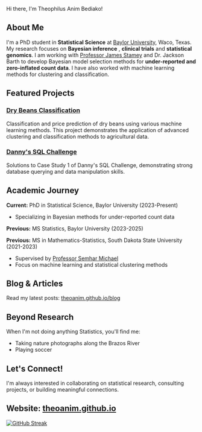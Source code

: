 Hi there, I'm Theophilus Anim Bediako! 

##  About Me

I'm a PhD student in **Statistical Science** at [Baylor University](https://www.baylor.edu/), Waco, Texas. My research focuses on **Bayesian inference** , **clinical trials** and **statistical genomics**. I am working with [Professor James Stamey](https://statistics.artsandsciences.baylor.edu/person/dr-james-d-stamey) and Dr. Jackson Barth to develop Bayesian model selection methods for **under-reported and zero-inflated count data**. I have also worked with machine learning methods for clustering and classification.

<!--## 🏆 Achievements

- **🥇 Poster Presentation Award** - 2023 SDSU Data Science Symposium
- **📊 Conference Presenter** - 2023 International Indian Statistical Association Conference, Colorado School of Mines
- **🎓 Master's Degree** - Mathematics-Statistics, South Dakota State University

## 🛠️ Technical Skills

- **Statistical Methods:** Bayesian Inference, Survival Analysis, Clinical Trial Design
- **Machine Learning:** Clustering & Classification Algorithms
- **Mathematical Foundation:** Linear Algebra, Probability Theory
- **Data Science:** Statistical Modeling, Data Analysis
-->

##  Featured Projects

### [Dry Beans Classification](https://github.com/TheoAnim/Dry-Beans-Classification)
Classification and price prediction of dry beans using various machine learning methods. This project demonstrates the application of advanced clustering and classification methods to agricultural data.

###  [Danny's SQL Challenge](https://github.com/TheoAnim/Danny-s-SQL-Challenge)
Solutions to Case Study 1 of Danny's SQL Challenge, demonstrating strong database querying and data manipulation skills.

## Academic Journey

**Current:** PhD in Statistical Science, Baylor University (2023-Present)
- Specializing in Bayesian methods for under-reported count data 

**Previous:** MS Statistics, Baylor University (2023-2025)

**Previous:** MS in Mathematics-Statistics, South Dakota State University (2021-2023)
- Supervised by [Professor Semhar Michael](https://sites.google.com/view/semharmichael/home)
- Focus on machine learning and statistical clustering methods

## Blog & Articles

Read my latest posts: [theoanim.github.io/blog](https://theoanim.github.io/blogs)

## Beyond Research

When I'm not doing anything Statistics, you'll find me:
- Taking nature photographs along the Brazos River
- Playing soccer

## Let's Connect!

I'm always interested in collaborating on statistical research, consulting projects, or building meaningful connections.

**Website:** [theoanim.github.io](https://theoanim.github.io/)
---

[![GitHub Streak](https://streak-stats.demolab.com/?user=TheoAnim)](https://git.io/streak-stats)
